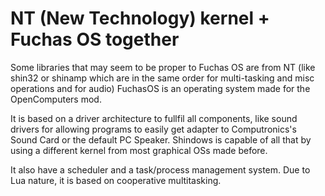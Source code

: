 # NT (New Technology) kernel + Fuchas OS together
Some libraries that may seem to be proper to Fuchas OS are from NT (like shin32 or shinamp which are in the same order for multi-tasking and misc operations and for audio)
FuchasOS is an operating system made for the OpenComputers mod.
  
It is based on a driver architecture to fullfil all components, like sound drivers for allowing programs
to easily get adapter to Computronics's Sound Card or the default PC Speaker.
Shindows is capable of all that by using a different kernel from most graphical OSs made before.
  
It also have a scheduler and a task/process management system. Due to Lua nature, it is based on
cooperative multitasking.
